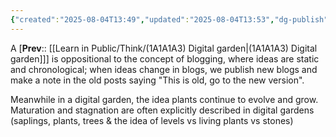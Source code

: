 ```yaml
---
{"created":"2025-08-04T13:49","updated":"2025-08-04T13:53","dg-publish":true,"permalink":"/learn-in-public/think/1-a1-a1-a3-a-digital-gardens-are-not-blogs/","dgPassFrontmatter":true,"noteIcon":"1"}
---
```


A [**Prev**:: [[Learn in Public/Think/(1A1A1A3) Digital garden\|(1A1A1A3) Digital garden]]] is oppositional to the concept of blogging, where ideas are static and chronological; when ideas change in blogs, we publish new blogs and make a note in the old posts saying "This is old, go to the new version". 

Meanwhile in a digital garden, the idea plants continue to evolve and grow. Maturation and stagnation are often explicitly described in digital gardens (saplings, plants, trees & the idea of levels vs living plants vs stones)

